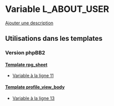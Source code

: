 # Variable L_ABOUT_USER
[Ajouter une description](https://fa-tvars.appspot.com/var/L_ABOUT_USER)

## Utilisations dans les templates

### Version phpBB2

#### [Template rpg_sheet](subsilver/rpg_sheet.md)
* [Variable &agrave; la ligne 11](../subsilver/rpg_sheet.tpl#L11)

#### [Template profile_view_body](subsilver/profile_view_body.md)
* [Variable &agrave; la ligne 13](../subsilver/profile_view_body.tpl#L13)